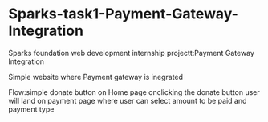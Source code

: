 # Sparks-task1-Payment-Gateway-Integration
Sparks foundation web development internship  projectt:Payment Gateway Integration

Simple website where Payment gateway is inegrated

Flow:simple donate button on Home page
     onclicking the donate button user will land on payment page where user can select amount to be paid and payment type
